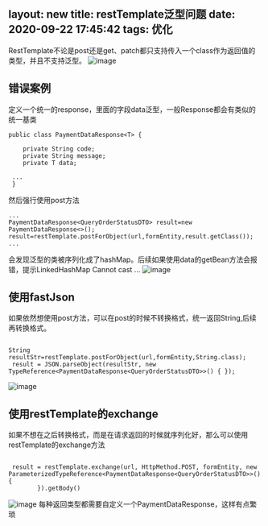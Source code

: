 layout: new
title: restTemplate泛型问题
date: 2020-09-22 17:45:42
tags: 优化
---

RestTemplate不论是post还是get、patch都只支持传入一个class作为返回值的类型，并且不支持泛型。<!--more-->
![image](/asset/article/20200922/1.png)

## 错误案例
定义一个统一的response，里面的字段data泛型，一般Response都会有类似的统一基类
```
public class PaymentDataResponse<T> {

    private String code;
    private String message;
    private T data;

 ...
 }

```

然后强行使用post方法
```
...
PaymentDataResponse<QueryOrderStatusDTO> result=new PaymentDataResponse<>();
result=restTemplate.postForObject(url,formEntity,result.getClass());
...

```
会发现泛型的类被序列化成了hashMap。后续如果使用data的getBean方法会报错，提示LinkedHashMap Cannot cast ...
![image](/asset/article/20200922/2.png)

## 使用fastJson
如果依然想使用post方法，可以在post的时候不转换格式，统一返回String,后续再转换格式。
```

String resultStr=restTemplate.postForObject(url,formEntity,String.class);
 result = JSON.parseObject(resultStr, new TypeReference<PaymentDataResponse<QueryOrderStatusDTO>>() { });

```
![image](/asset/article/20200922/3.png)

## 使用restTemplate的exchange
如果不想在之后转换格式，而是在请求返回的时候就序列化好，那么可以使用restTemplate的exchange方法

```

 result = restTemplate.exchange(url, HttpMethod.POST, formEntity, new ParameterizedTypeReference<PaymentDataResponse<QueryOrderStatusDTO>>() {
        }).getBody()
```
![image](/asset/article/20200922/4.png)
每种返回类型都需要自定义一个PaymentDataResponse，这样有点繁琐   